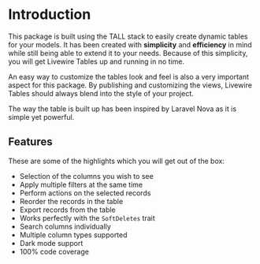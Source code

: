 # Introduction

This package is built using the TALL stack to easily create dynamic tables for your models. It has been created with **simplicity** and **efficiency** in mind while still being able to extend it to your needs. Because of this simplicity, you will get Livewire Tables up and running in no time.

An easy way to customize the tables look and feel is also a very important aspect for this package. By publishing and customizing the views, Livewire Tables should always blend into the style of your project.

The way the table is built up has been inspired by Laravel Nova as it is simple yet powerful.

## Features

These are some of the highlights which you will get out of the box:

- Selection of the columns you wish to see
- Apply multiple filters at the same time
- Perform actions on the selected records
- Reorder the records in the table
- Export records from the table
- Works perfectly with the `SoftDeletes` trait
- Search columns individually
- Multiple column types supported
- Dark mode support
- 100% code coverage
